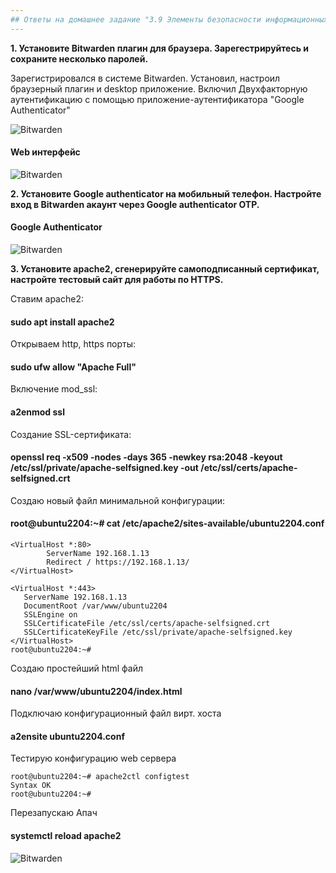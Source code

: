 ```yaml
---
## Ответы на домашнее задание "3.9 Элементы безопасности информационных систем" 
---
```

                    
<strong>1. Установите Bitwarden плагин для браузера. Зарегестрируйтесь и сохраните несколько паролей.</strong>    

Зарегистрировался в системе Bitwarden. Установил, настроил браузерный плагин и desktop приложение. Включил Двухфакторную аутентификацию с помощью приложение-аутентификатора "Google Authenticator" 

![Bitwarden](https://i.ibb.co/KxcSfWT/Screenshot-6.png)


#### Web интерфейс    
![Bitwarden](https://i.ibb.co/b3HLgsN/Screenshot-7.png)

<strong>2. Установите Google authenticator на мобильный телефон. Настройте вход в Bitwarden акаунт через Google authenticator OTP.</strong>    

#### Google Authenticator   

![Bitwarden](https://i.ibb.co/GVMT7RF/Screenshot-8.png)

<strong>3. Установите apache2, сгенерируйте самоподписанный сертификат, настройте тестовый сайт для работы по HTTPS.</strong>   

Ставим  apache2:      
#### sudo apt install apache2   
  
Открываем  http, https порты:       
#### sudo ufw allow "Apache Full"      
    
Включение mod_ssl:    
#### a2enmod ssl       
    
Создание SSL-сертификата:     
#### openssl req -x509 -nodes -days 365 -newkey rsa:2048 -keyout /etc/ssl/private/apache-selfsigned.key -out /etc/ssl/certs/apache-selfsigned.crt   
    
Cоздаю новый файл минимальной конфигурации:       
#### root@ubuntu2204:~# cat /etc/apache2/sites-available/ubuntu2204.conf      

```
<VirtualHost *:80>
        ServerName 192.168.1.13
        Redirect / https://192.168.1.13/
</VirtualHost>

<VirtualHost *:443>
   ServerName 192.168.1.13
   DocumentRoot /var/www/ubuntu2204
   SSLEngine on
   SSLCertificateFile /etc/ssl/certs/apache-selfsigned.crt
   SSLCertificateKeyFile /etc/ssl/private/apache-selfsigned.key
</VirtualHost>
root@ubuntu2204:~#

```
Создаю простейший html файл     
#### nano /var/www/ubuntu2204/index.html


Подключаю конфигурационный файл вирт. хоста     
#### a2ensite ubuntu2204.conf  
  
Тестирую конфигурацию web сервера     
```
root@ubuntu2204:~# apache2ctl configtest
Syntax OK   
root@ubuntu2204:~#    

``` 

Перезапускаю Апач   

#### systemctl reload apache2  


![Bitwarden](https://i.ibb.co/6nmDJnW/Screenshot-9.png)

